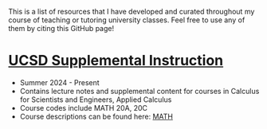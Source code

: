 This is a list of resources that I have developed and curated throughout my course of teaching or tutoring university classes. Feel free to use any of them by citing this GitHub page!

# [UCSD Supplemental Instruction](https://prajitrr.github.io/teaching/ucsd-si/)
* Summer 2024 - Present
* Contains lecture notes and supplemental content for courses in Calculus for Scientists and Engineers, Applied Calculus
* Course codes include MATH 20A, 20C
* Course descriptions can be found here: [MATH](https://catalog.ucsd.edu/courses/MATH.html)
